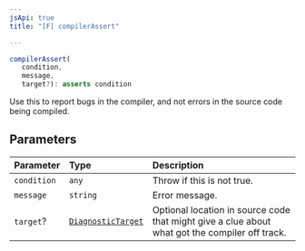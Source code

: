 ```yaml
---
jsApi: true
title: "[F] compilerAssert"

---
```

```ts
compilerAssert(
   condition, 
   message, 
   target?): asserts condition
```

Use this to report bugs in the compiler, and not errors in the source code
being compiled.

## Parameters

| Parameter | Type | Description |
| :------ | :------ | :------ |
| `condition` | `any` | Throw if this is not true. |
| `message` | `string` | Error message. |
| `target`? | [`DiagnosticTarget`](../type-aliases/DiagnosticTarget.md) | Optional location in source code that might give a clue about<br />              what got the compiler off track. |
